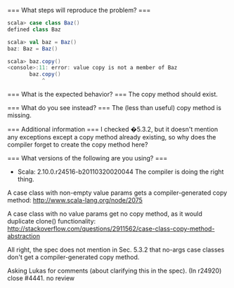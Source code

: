 === What steps will reproduce the problem? ===
```scala
scala> case class Baz()
defined class Baz

scala> val baz = Baz()
baz: Baz = Baz()

scala> baz.copy()
<console>:11: error: value copy is not a member of Baz
       baz.copy()
           ^ 
```



=== What is the expected behavior? ===
The copy method should exist.


=== What do you see instead? ===
The (less than useful) copy method is missing. 

=== Additional information ===
I checked �5.3.2, but it doesn't mention any exceptions except a copy method already existing, so why does the compiler forget to create the copy method here? 

=== What versions of the following are you using? ===
  - Scala: 2.10.0.r24516-b20110320020044
The compiler is doing the right thing. 

A case class with non-empty value params gets a compiler-generated copy method: 
   http://www.scala-lang.org/node/2075

A case class with no value params get no copy method, as it would duplicate clone() functionality: 
  http://stackoverflow.com/questions/2911562/case-class-copy-method-abstraction

All right, the spec does not mention in Sec. 5.3.2 that no-args case classes don't get a compiler-generated copy method. 

Asking Lukas for comments (about clarifying this in the spec). 
(In r24920) close #4441. no review
